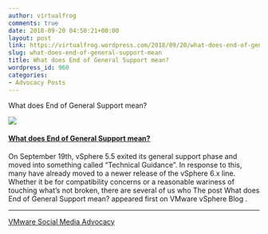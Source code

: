 ```yaml
---
author: virtualfrog
comments: true
date: 2018-09-20 04:50:21+00:00
layout: post
link: https://virtualfrog.wordpress.com/2018/09/20/what-does-end-of-general-support-mean/
slug: what-does-end-of-general-support-mean
title: What does End of General Support mean?
wordpress_id: 960
categories:
- Advocacy Posts
---
```


What does End of General Support mean?

[![](https://d3utlhu53nfcwz.cloudfront.net/171901/cdnImage/article/10520e7a-4c01-4141-9010-6526293e71bb/?size=Box320)](http://bit.ly/2xkwHjh)

#### [What does End of General Support mean?](http://bit.ly/2xkwHjh)

On September 19th, vSphere 5.5 exited its general support phase and moved into something called “Technical Guidance”. In response to this, many have already moved to a newer release of the vSphere 6.x line. Whether it be for compatibility concerns or a reasonable wariness of touching what’s not broken, there are several of us who The post What does End of General Support mean? appeared first on VMware vSphere Blog .

* * *

[VMware Social Media Advocacy](http://advocacy.vmware.com)
